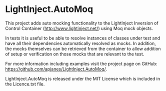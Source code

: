 LightInject.AutoMoq
===================
This project adds auto mocking functionality to the LightInject 
Inversion of Control Container (http://www.lightinject.net/)
using Moq mock objects.

In tests it is useful to be able to resolve instances of classes
under test and have all their dependencies automatically resolved
as mocks.  In addition, the mocks themselves can be retrieved from
the container to allow addition of setup or verification on those
mocks that are relevant to the test.

For more information including examples visit the project page on
GitHub: https://github.com/apjanes/LightInject.AutoMoq/.

LightInject.AutoMoq is released under the MIT License which is
included in the Licence.txt file.
